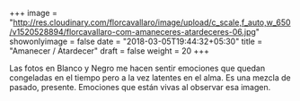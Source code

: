 +++
image = "http://res.cloudinary.com/florcavallaro/image/upload/c_scale,f_auto,w_650/v1520528894/florcavallaro-com-amaneceres-atardeceres-06.jpg"
showonlyimage = false
date = "2018-03-05T19:44:32+05:30"
title = "Amanecer / Atardecer"
draft = false
weight = 20
+++

Las fotos en Blanco y Negro me hacen sentir emociones que quedan congeladas en el tiempo pero a la vez latentes en el alma.
Es una mezcla de pasado, presente.
Emociones que están vivas al observar esa imagen.
<!--more-->

<div class="tz-gallery">
    <div class="row">
        <div class="col-sm-12 col-md-4">
            <a class="lightbox" href="https://res.cloudinary.com/florcavallaro/image/upload/f_auto,q_auto/v1520461766/florcavallaro-com-amaneceres-atardeceres-06.jpg">
                <img src="https://res.cloudinary.com/florcavallaro/image/upload/f_auto,q_auto,c_scale,w_620/v1520461766/florcavallaro-com-amaneceres-atardeceres-06" alt="">
            </a>
        </div>
        <div class="col-sm-12 col-md-4">
            <a class="lightbox" href="https://res.cloudinary.com/florcavallaro/image/upload/f_auto,q_auto/v1520461766/florcavallaro-com-amaneceres-atardeceres-03.jpg">
                <img src="https://res.cloudinary.com/florcavallaro/image/upload/f_auto,q_auto,c_scale,w_620/v1520461766/florcavallaro-com-amaneceres-atardeceres-03" alt="">
            </a>
        </div>
        <div class="col-sm-12 col-md-4">
            <a class="lightbox" href="https://res.cloudinary.com/florcavallaro/image/upload/f_auto,q_auto/v1520461766/florcavallaro-com-amaneceres-atardeceres-07.jpg">
                <img src="https://res.cloudinary.com/florcavallaro/image/upload/f_auto,q_auto,c_scale,w_620/v1520461766/florcavallaro-com-amaneceres-atardeceres-07" alt="">
            </a>
        </div>
        <div class="col-sm-12 col-md-4">
            <a class="lightbox" href="https://res.cloudinary.com/florcavallaro/image/upload/f_auto,q_auto/v1520461766/florcavallaro-com-amaneceres-atardeceres-08.jpg">
                <img src="https://res.cloudinary.com/florcavallaro/image/upload/f_auto,q_auto,c_scale,w_620/v1520461766/florcavallaro-com-amaneceres-atardeceres-08" alt="">
            </a>
        </div>
        <div class="col-sm-12 col-md-4">
            <a class="lightbox" href="https://res.cloudinary.com/florcavallaro/image/upload/f_auto,q_auto/v1520461766/florcavallaro-com-amaneceres-atardeceres-09.jpg">
                <img src="https://res.cloudinary.com/florcavallaro/image/upload/f_auto,q_auto,c_scale,w_620/v1520461766/florcavallaro-com-amaneceres-atardeceres-09" alt="">
            </a>
        </div>
        <div class="col-sm-12 col-md-4">
            <a class="lightbox" href="https://res.cloudinary.com/florcavallaro/image/upload/f_auto,q_auto/v1520461766/florcavallaro-com-amaneceres-atardeceres-11.jpg">
                <img src="https://res.cloudinary.com/florcavallaro/image/upload/f_auto,q_auto,c_scale,w_620/v1520461766/florcavallaro-com-amaneceres-atardeceres-11" alt="">
            </a>
        </div>
        <div class="col-sm-12 col-md-4">
            <a class="lightbox" href="https://res.cloudinary.com/florcavallaro/image/upload/f_auto,q_auto/v1520461766/florcavallaro-com-amaneceres-atardeceres-13.jpg">
                <img src="https://res.cloudinary.com/florcavallaro/image/upload/f_auto,q_auto,c_scale,w_620/v1520461766/florcavallaro-com-amaneceres-atardeceres-13" alt="">
            </a>
        </div>
        <div class="col-sm-12 col-md-4">
            <a class="lightbox" href="https://res.cloudinary.com/florcavallaro/image/upload/f_auto,q_auto/v1520461766/florcavallaro-com-amaneceres-atardeceres-14.jpg">
                <img src="https://res.cloudinary.com/florcavallaro/image/upload/f_auto,q_auto,c_scale,w_620/v1520461766/florcavallaro-com-amaneceres-atardeceres-14" alt="">
            </a>
        </div>
        <div class="col-sm-12 col-md-4">
            <a class="lightbox" href="https://res.cloudinary.com/florcavallaro/image/upload/f_auto,q_auto/v1520461766/florcavallaro-com-amaneceres-atardeceres-12.jpg">
                <img src="https://res.cloudinary.com/florcavallaro/image/upload/f_auto,q_auto,c_scale,w_620/v1520461766/florcavallaro-com-amaneceres-atardeceres-12" alt="">
            </a>
        </div>
        <div class="col-sm-12 col-md-4">
            <a class="lightbox" href="https://res.cloudinary.com/florcavallaro/image/upload/f_auto,q_auto/v1520461766/florcavallaro-com-amaneceres-atardeceres-15.jpg">
                <img src="https://res.cloudinary.com/florcavallaro/image/upload/f_auto,q_auto,c_scale,w_620/v1520461766/florcavallaro-com-amaneceres-atardeceres-15" alt="">
            </a>
        </div>
        <div class="col-sm-12 col-md-4">
            <a class="lightbox" href="https://res.cloudinary.com/florcavallaro/image/upload/f_auto,q_auto/v1520461766/florcavallaro-com-amaneceres-atardeceres-16.jpg">
                <img src="https://res.cloudinary.com/florcavallaro/image/upload/f_auto,q_auto,c_scale,w_620/v1520461766/florcavallaro-com-amaneceres-atardeceres-16" alt="">
            </a>
        </div>
        <div class="col-sm-12 col-md-4">
            <a class="lightbox" href="https://res.cloudinary.com/florcavallaro/image/upload/f_auto,q_auto/v1520461766/florcavallaro-com-amaneceres-atardeceres-04.jpg">
                <img src="https://res.cloudinary.com/florcavallaro/image/upload/f_auto,q_auto,c_scale,w_620/v1520461766/florcavallaro-com-amaneceres-atardeceres-04" alt="">
            </a>
        </div>
        <div class="col-sm-12 col-md-4">
            <a class="lightbox" href="https://res.cloudinary.com/florcavallaro/image/upload/f_auto,q_auto/v1520461766/florcavallaro-com-amaneceres-atardeceres-05.jpg">
                <img src="https://res.cloudinary.com/florcavallaro/image/upload/f_auto,q_auto,c_scale,w_620/v1520461766/florcavallaro-com-amaneceres-atardeceres-05" alt="">
            </a>
        </div>
        <div class="col-sm-12 col-md-4">
            <a class="lightbox" href="https://res.cloudinary.com/florcavallaro/image/upload/f_auto,q_auto/v1520461766/florcavallaro-com-amaneceres-atardeceres-02.jpg">
                <img src="https://res.cloudinary.com/florcavallaro/image/upload/f_auto,q_auto,c_scale,w_620/v1520461766/florcavallaro-com-amaneceres-atardeceres-02" alt="">
            </a>
        </div>
        <div class="col-sm-12 col-md-4">
            <a class="lightbox" href="https://res.cloudinary.com/florcavallaro/image/upload/f_auto,q_auto/v1520461766/florcavallaro-com-amaneceres-atardeceres-10.jpg">
                <img src="https://res.cloudinary.com/florcavallaro/image/upload/f_auto,q_auto,c_scale,w_620/v1520461766/florcavallaro-com-amaneceres-atardeceres-10" alt="">
            </a>
        </div>
        <div class="col-sm-12 col-md-4">
            <a class="lightbox" href="https://res.cloudinary.com/florcavallaro/image/upload/f_auto,q_auto/v1520461766/florcavallaro-com-amaneceres-atardeceres-01.jpg">
                <img src="https://res.cloudinary.com/florcavallaro/image/upload/f_auto,q_auto,c_scale,w_620/v1520461766/florcavallaro-com-amaneceres-atardeceres-01" alt="">
            </a>
        </div>
        <div class="col-sm-12 col-md-4">
            <a class="lightbox" href="https://res.cloudinary.com/florcavallaro/image/upload/f_auto,q_auto/v1520461766/FlorCavallaro-com-amaneceres-atardeceres-0F2A2664.jpg">
                <img src="https://res.cloudinary.com/florcavallaro/image/upload/f_auto,q_auto,c_scale,w_620/v1520461766/FlorCavallaro-com-amaneceres-atardeceres-0F2A2664.jpg" alt="">
            </a>
        </div>
        <div class="col-sm-12 col-md-4">
            <a class="lightbox" href="https://res.cloudinary.com/florcavallaro/image/upload/f_auto,q_auto/v1520461766/FlorCavallaro-com-amaneceres-atardeceres-0F2A2675.jpg">
                <img src="https://res.cloudinary.com/florcavallaro/image/upload/f_auto,q_auto,c_scale,w_620/v1520461766/FlorCavallaro-com-amaneceres-atardeceres-0F2A2675.jpg" alt="">
            </a>
        </div>
        <div class="col-sm-12 col-md-4">
            <a class="lightbox" href="https://res.cloudinary.com/florcavallaro/image/upload/f_auto,q_auto/v1520461766/FlorCavallaro-com-amaneceres-atardeceres-IMG_1025.jpg">
                <img src="https://res.cloudinary.com/florcavallaro/image/upload/f_auto,q_auto,c_scale,w_620/v1520461766/FlorCavallaro-com-amaneceres-atardeceres-IMG_1025.jpg" alt="">
            </a>
        </div>
        <div class="col-sm-12 col-md-4">
            <a class="lightbox" href="https://res.cloudinary.com/florcavallaro/image/upload/f_auto,q_auto/v1520461766/FlorCavallaro-com-amaneceres-atardeceres-0F2A2634.jpg">
                <img src="https://res.cloudinary.com/florcavallaro/image/upload/f_auto,q_auto,c_scale,w_620/v1520461766/FlorCavallaro-com-amaneceres-atardeceres-0F2A2634.jpg" alt="">
            </a>
        </div>
        <div class="col-sm-12 col-md-4">
            <a class="lightbox" href="https://res.cloudinary.com/florcavallaro/image/upload/f_auto,q_auto/v1520461766/FlorCavallaro-com-amaneceres-atardeceres-0F2A2671.jpg">
                <img src="https://res.cloudinary.com/florcavallaro/image/upload/f_auto,q_auto,c_scale,w_620/v1520461766/FlorCavallaro-com-amaneceres-atardeceres-0F2A2671.jpg" alt="">
            </a>
        </div>
        <div class="col-sm-12 col-md-4">
            <a class="lightbox" href="https://res.cloudinary.com/florcavallaro/image/upload/f_auto,q_auto/v1520461766/FlorCavallaro-com-amaneceres-atardeceres-0F2A2699.jpg">
                <img src="https://res.cloudinary.com/florcavallaro/image/upload/f_auto,q_auto,c_scale,w_620/v1520461766/FlorCavallaro-com-amaneceres-atardeceres-0F2A2699.jpg" alt="">
            </a>
        </div>
    </div>
</div>